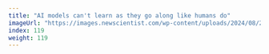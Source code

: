 ```yaml
---
title: "AI models can't learn as they go along like humans do"
imageUrl: "https://images.newscientist.com/wp-content/uploads/2024/08/21131746/SEI_218115115.jpg?width=788"
index: 119
weight: 119
---
```

